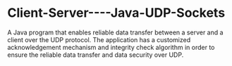 # Client-Server----Java-UDP-Sockets
A Java program that enables reliable data transfer between a server and a client over the UDP protocol. The application has a customized acknowledgement mechanism and integrity check algorithm in order to ensure the reliable data transfer and data security over UDP.
